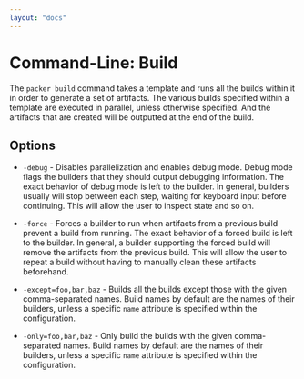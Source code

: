 ```yaml
---
layout: "docs"
---
```


# Command-Line: Build

The `packer build` command takes a template and runs all the builds within
it in order to generate a set of artifacts. The various builds specified within
a template are executed in parallel, unless otherwise specified. And the
artifacts that are created will be outputted at the end of the build.

## Options

* `-debug` - Disables parallelization and enables debug mode. Debug mode flags
  the builders that they should output debugging information. The exact behavior
  of debug mode is left to the builder. In general, builders usually will stop
  between each step, waiting for keyboard input before continuing. This will allow
  the user to inspect state and so on.

* `-force` - Forces a builder to run when artifacts from a previous build prevent
  a build from running. The exact behavior of a forced build is left to the builder.
  In general, a builder supporting the forced build will remove the artifacts from
  the previous build. This will allow the user to repeat a build without having to
  manually clean these artifacts beforehand.
  
* `-except=foo,bar,baz` - Builds all the builds except those with the given
  comma-separated names. Build names by default are the names of their builders,
  unless a specific `name` attribute is specified within the configuration.

* `-only=foo,bar,baz` - Only build the builds with the given comma-separated
  names. Build names by default are the names of their builders, unless a
  specific `name` attribute is specified within the configuration.
